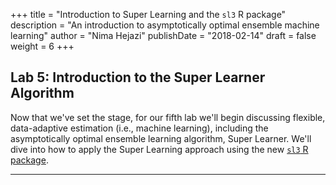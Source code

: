 +++
title = "Introduction to Super Learning and the `sl3` R package"
description = "An introduction to asymptotically optimal ensemble machine learning"
author = "Nima Hejazi"
publishDate = "2018-02-14"
draft = false
weight = 6
+++

## Lab 5: Introduction to the Super Learner Algorithm

Now that we've set the stage, for our fifth lab we'll begin discussing flexible,
data-adaptive estimation (i.e., machine learning), including the asymptotically
optimal ensemble learning algorithm, Super Learner. We'll dive into how to apply
the Super Learning approach using the new [`sl3` R
package](https://github.com/jeremyrcoyle/sl3).

---
